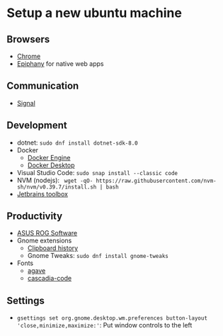 # Setup a new ubuntu machine

## Browsers
- [Chrome](https://www.google.com/intl/en_uk/chrome/?platform=linux)
- [Epiphany](https://src.fedoraproject.org/rpms/epiphany) for native web apps

## Communication
- [Signal](https://signal.org/download/linux/)

## Development
- dotnet: `sudo dnf install dotnet-sdk-8.0`
- Docker
  - [Docker Engine](https://docs.docker.com/engine/install/fedora/)
  - [Docker Desktop](https://docs.docker.com/desktop/install/fedora/) 
- Visual Studio Code: `sudo snap install --classic code`
- NVM (nodejs): ` wget -qO- https://raw.githubusercontent.com/nvm-sh/nvm/v0.39.7/install.sh | bash`
- [Jetbrains toolbox](https://www.jetbrains.com/toolbox-app/)

## Productivity
- [ASUS ROG Software](https://asus-linux.org/guides/fedora-guide/)
- Gnome extensions
  - [Clipboard history](https://extensions.gnome.org/extension/4839/clipboard-history/)
  - Gnome Tweaks: `sudo dnf install gnome-tweaks`
- Fonts
  - [agave](https://www.programmingfonts.org/#agave)
  - [cascadia-code](https://www.programmingfonts.org/#cascadia-code)

## Settings
- `gsettings set org.gnome.desktop.wm.preferences button-layout 'close,minimize,maximize:'`: Put window controls to the left
